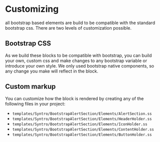 # Customizing
all bootstrap based elements are build to be compatible with the standard
bootstrap css. There are two levels of customization possible.

## Bootstrap CSS
As we build these blocks to be compatible with bootstrap, you can build your
own, custom css and make changes to any bootstrap variable or introduce your
own style. We only used bootstrap native components, so any change you make
will reflect in the block.

## Custom markup
You can customize how the block is rendered by creating any of the following
files in your project:

* `templates/Syntro/BootstrapAlertSection/Elements/AlertSection.ss`
* `templates/Syntro/BootstrapAlertSection/Elements/HeaderHolder.ss`
* `templates/Syntro/BootstrapAlertSection/Elements/IconHolder.ss`
* `templates/Syntro/BootstrapAlertSection/Elements/ContentHolder.ss`
* `templates/Syntro/BootstrapAlertSection/Elements/ButtonHolder.ss`
